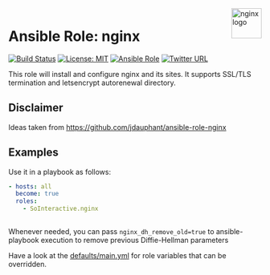 <a href="https://www.nginx.com/">
    <img src="https://upload.wikimedia.org/wikipedia/commons/thumb/c/c5/Nginx_logo.svg/2000px-Nginx_logo.svg.png" alt="nginx logo" title="nginx" align="right" height="60" />
</a>

Ansible Role: nginx
===================

[![Build Status](https://ci.devops.sosoftware.pl/buildStatus/icon?job=SoInteractive/nginx/master)](https://ci.devops.sosoftware.pl/blue/organizations/jenkins/SoInteractive%2Fnginx/activity) [![License: MIT](https://img.shields.io/badge/license-MIT%20License-brightgreen.svg)](https://opensource.org/licenses/MIT) [![Ansible Role](https://img.shields.io/ansible/role/18219.svg)](https://galaxy.ansible.com/SoInteractive/nginx/) [![Twitter URL](https://img.shields.io/twitter/follow/sointeractive.svg?style=social&label=Follow%20%40SoInteractive)](https://twitter.com/sointeractive)

This role will install and configure nginx and its sites. It supports SSL/TLS termination and letsencrypt autorenewal directory.

Disclaimer
----------
Ideas taken from https://github.com/jdauphant/ansible-role-nginx

Examples
--------

Use it in a playbook as follows:
```yaml
- hosts: all
  become: true
  roles:
    - SoInteractive.nginx
  
```

Whenever needed, you can pass `nginx_dh_remove_old=true` to ansible-playbook 
execution to remove previous Diffie-Hellman parameters

Have a look at the [defaults/main.yml](defaults/main.yml) for role variables
that can be overridden.
